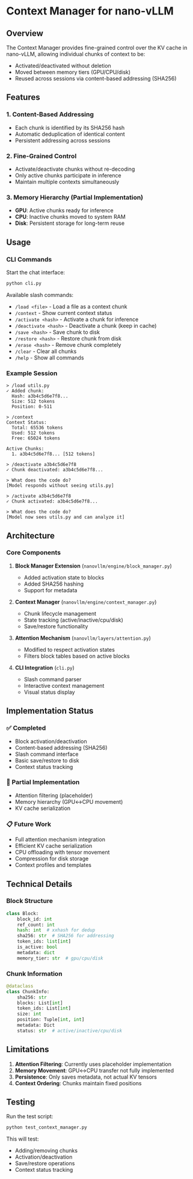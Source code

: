 # Context Manager for nano-vLLM

## Overview

The Context Manager provides fine-grained control over the KV cache in nano-vLLM, allowing individual chunks of context to be:
- Activated/deactivated without deletion
- Moved between memory tiers (GPU/CPU/disk)
- Reused across sessions via content-based addressing (SHA256)

## Features

### 1. **Content-Based Addressing**
- Each chunk is identified by its SHA256 hash
- Automatic deduplication of identical content
- Persistent addressing across sessions

### 2. **Fine-Grained Control**
- Activate/deactivate chunks without re-decoding
- Only active chunks participate in inference
- Maintain multiple contexts simultaneously

### 3. **Memory Hierarchy** (Partial Implementation)
- **GPU**: Active chunks ready for inference
- **CPU**: Inactive chunks moved to system RAM
- **Disk**: Persistent storage for long-term reuse

## Usage

### CLI Commands

Start the chat interface:
```bash
python cli.py
```

Available slash commands:
- `/load <file>` - Load a file as a context chunk
- `/context` - Show current context status
- `/activate <hash>` - Activate a chunk for inference
- `/deactivate <hash>` - Deactivate a chunk (keep in cache)
- `/save <hash>` - Save chunk to disk
- `/restore <hash>` - Restore chunk from disk
- `/erase <hash>` - Remove chunk completely
- `/clear` - Clear all chunks
- `/help` - Show all commands

### Example Session

```
> /load utils.py
✓ Added chunk:
  Hash: a3b4c5d6e7f8...
  Size: 512 tokens
  Position: 0-511

> /context
Context Status:
  Total: 65536 tokens
  Used: 512 tokens
  Free: 65024 tokens

Active Chunks:
  1. a3b4c5d6e7f8... [512 tokens]

> /deactivate a3b4c5d6e7f8
✓ Chunk deactivated: a3b4c5d6e7f8...

> What does the code do?
[Model responds without seeing utils.py]

> /activate a3b4c5d6e7f8
✓ Chunk activated: a3b4c5d6e7f8...

> What does the code do?
[Model now sees utils.py and can analyze it]
```

## Architecture

### Core Components

1. **Block Manager Extension** (`nanovllm/engine/block_manager.py`)
   - Added activation state to blocks
   - Added SHA256 hashing
   - Support for metadata

2. **Context Manager** (`nanovllm/engine/context_manager.py`)
   - Chunk lifecycle management
   - State tracking (active/inactive/cpu/disk)
   - Save/restore functionality

3. **Attention Mechanism** (`nanovllm/layers/attention.py`)
   - Modified to respect activation states
   - Filters block tables based on active blocks

4. **CLI Integration** (`cli.py`)
   - Slash command parser
   - Interactive context management
   - Visual status display

## Implementation Status

### ✅ Completed
- Block activation/deactivation
- Content-based addressing (SHA256)
- Slash command interface
- Basic save/restore to disk
- Context status tracking

### 🚧 Partial Implementation
- Attention filtering (placeholder)
- Memory hierarchy (GPU↔CPU movement)
- KV cache serialization

### 📋 Future Work
- Full attention mechanism integration
- Efficient KV cache serialization
- CPU offloading with tensor movement
- Compression for disk storage
- Context profiles and templates

## Technical Details

### Block Structure
```python
class Block:
    block_id: int
    ref_count: int
    hash: int  # xxhash for dedup
    sha256: str  # SHA256 for addressing
    token_ids: list[int]
    is_active: bool
    metadata: dict
    memory_tier: str  # gpu/cpu/disk
```

### Chunk Information
```python
@dataclass
class ChunkInfo:
    sha256: str
    blocks: List[int]
    token_ids: List[int]
    size: int
    position: Tuple[int, int]
    metadata: Dict
    status: str  # active/inactive/cpu/disk
```

## Limitations

1. **Attention Filtering**: Currently uses placeholder implementation
2. **Memory Movement**: GPU↔CPU transfer not fully implemented
3. **Persistence**: Only saves metadata, not actual KV tensors
4. **Context Ordering**: Chunks maintain fixed positions

## Testing

Run the test script:
```bash
python test_context_manager.py
```

This will test:
- Adding/removing chunks
- Activation/deactivation
- Save/restore operations
- Context status tracking